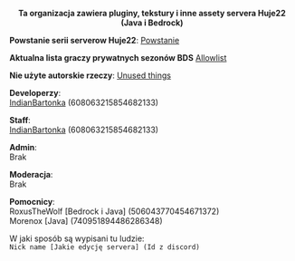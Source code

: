 <div align="center">

__Ta organizacja zawiera pluginy, tekstury i inne assety servera Huje22 (Java i Bedrock)__
</div>

__Powstanie serii serverow
Huje22__: [Powstanie](https://github.com/Huje22/.github/blob/main/profile/powstanie)</br>

__Aktualna lista graczy prywatnych sezonów BDS__ [Allowlist](https://github.com/Huje22/AllowList)<br>

__Nie użyte autorskie rzeczy__: [Unused things](https://github.com/Huje22/Unused-things)

**Developerzy**: </br>
[IndianBartonka](https://github.com/IndianBartonka) (608063215854682133) </br>

**Staff**: </br>
[IndianBartonka](https://github.com/IndianBartonka) (608063215854682133) </br>

**Admin**: </br>
Brak </br>

**Moderacja**: </br>
Brak  </br>

**Pomocnicy**:  </br>
RoxusTheWolf [Bedrock i Java] (506043770454671372)  </br>
Morenox [Java] (740951894486286348) </br>

W jaki sposób są wypisani tu ludzie: </br>
`Nick name [Jakie edycję servera] (Id z discord)` </br>
